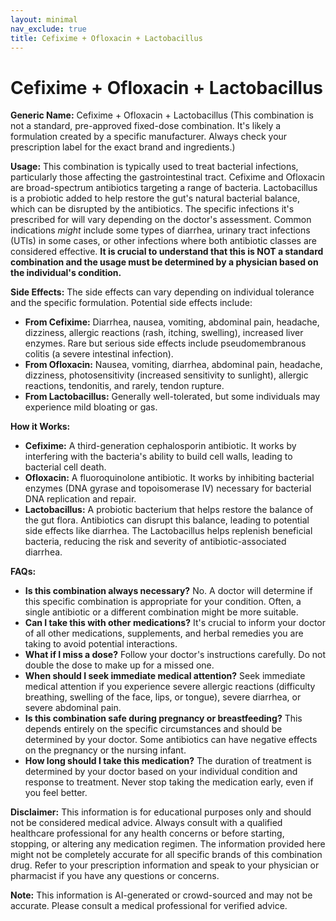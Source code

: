 ```yaml
---
layout: minimal
nav_exclude: true
title: Cefixime + Ofloxacin + Lactobacillus
---
```


# Cefixime + Ofloxacin + Lactobacillus

**Generic Name:** Cefixime + Ofloxacin + Lactobacillus (This combination is not a standard, pre-approved fixed-dose combination.  It's likely a formulation created by a specific manufacturer.  Always check your prescription label for the exact brand and ingredients.)


**Usage:** This combination is typically used to treat bacterial infections, particularly those affecting the gastrointestinal tract.  Cefixime and Ofloxacin are broad-spectrum antibiotics targeting a range of bacteria. Lactobacillus is a probiotic added to help restore the gut's natural bacterial balance, which can be disrupted by the antibiotics.  The specific infections it's prescribed for will vary depending on the doctor's assessment.  Common indications *might* include some types of diarrhea, urinary tract infections (UTIs) in some cases, or other infections where both antibiotic classes are considered effective.  **It is crucial to understand that this is NOT a standard combination and the usage must be determined by a physician based on the individual's condition.**


**Side Effects:**  The side effects can vary depending on individual tolerance and the specific formulation.  Potential side effects include:

* **From Cefixime:** Diarrhea, nausea, vomiting, abdominal pain, headache, dizziness, allergic reactions (rash, itching, swelling), increased liver enzymes.  Rare but serious side effects include pseudomembranous colitis (a severe intestinal infection).
* **From Ofloxacin:** Nausea, vomiting, diarrhea, abdominal pain, headache, dizziness, photosensitivity (increased sensitivity to sunlight), allergic reactions, tendonitis, and rarely, tendon rupture.
* **From Lactobacillus:** Generally well-tolerated, but some individuals may experience mild bloating or gas.


**How it Works:**

* **Cefixime:** A third-generation cephalosporin antibiotic. It works by interfering with the bacteria's ability to build cell walls, leading to bacterial cell death.
* **Ofloxacin:** A fluoroquinolone antibiotic. It works by inhibiting bacterial enzymes (DNA gyrase and topoisomerase IV) necessary for bacterial DNA replication and repair.
* **Lactobacillus:** A probiotic bacterium that helps restore the balance of the gut flora.  Antibiotics can disrupt this balance, leading to potential side effects like diarrhea.  The Lactobacillus helps replenish beneficial bacteria, reducing the risk and severity of antibiotic-associated diarrhea.


**FAQs:**

* **Is this combination always necessary?** No.  A doctor will determine if this specific combination is appropriate for your condition.  Often, a single antibiotic or a different combination might be more suitable.
* **Can I take this with other medications?**  It's crucial to inform your doctor of all other medications, supplements, and herbal remedies you are taking to avoid potential interactions.
* **What if I miss a dose?** Follow your doctor's instructions carefully.  Do not double the dose to make up for a missed one.
* **When should I seek immediate medical attention?**  Seek immediate medical attention if you experience severe allergic reactions (difficulty breathing, swelling of the face, lips, or tongue), severe diarrhea, or severe abdominal pain.
* **Is this combination safe during pregnancy or breastfeeding?** This depends entirely on the specific circumstances and should be determined by your doctor.  Some antibiotics can have negative effects on the pregnancy or the nursing infant.
* **How long should I take this medication?**  The duration of treatment is determined by your doctor based on your individual condition and response to treatment.  Never stop taking the medication early, even if you feel better.



**Disclaimer:** This information is for educational purposes only and should not be considered medical advice.  Always consult with a qualified healthcare professional for any health concerns or before starting, stopping, or altering any medication regimen.  The information provided here might not be completely accurate for all specific brands of this combination drug.  Refer to your prescription information and speak to your physician or pharmacist if you have any questions or concerns.


**Note:** This information is AI-generated or crowd-sourced and may not be accurate. Please consult a medical professional for verified advice.